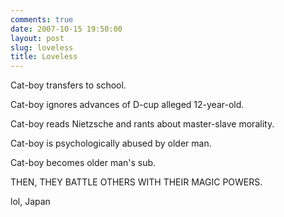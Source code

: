 ```yaml
---
comments: true
date: 2007-10-15 19:50:00
layout: post
slug: loveless
title: Loveless
---
```


Cat-boy transfers to school.  

Cat-boy ignores advances of D-cup alleged 12-year-old.  

Cat-boy reads Nietzsche and rants about master-slave morality.  

Cat-boy is psychologically abused by older man.  

Cat-boy becomes older man's sub.  

THEN, THEY BATTLE OTHERS WITH THEIR MAGIC POWERS.  

lol, Japan
